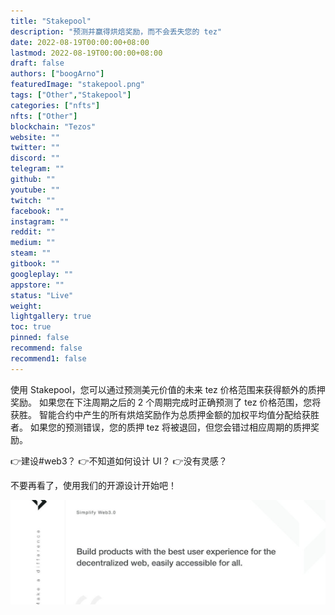 ```yaml
---
title: "Stakepool"
description: "预测并赢得烘焙奖励，而不会丢失您的 tez"
date: 2022-08-19T00:00:00+08:00
lastmod: 2022-08-19T00:00:00+08:00
draft: false
authors: ["boogArno"]
featuredImage: "stakepool.png"
tags: ["Other","Stakepool"]
categories: ["nfts"]
nfts: ["Other"]
blockchain: "Tezos"
website: ""
twitter: ""
discord: ""
telegram: ""
github: ""
youtube: ""
twitch: ""
facebook: ""
instagram: ""
reddit: ""
medium: ""
steam: ""
gitbook: ""
googleplay: ""
appstore: ""
status: "Live"
weight: 
lightgallery: true
toc: true
pinned: false
recommend: false
recommend1: false
---
```

使用 Stakepool，您可以通过预测美元价值的未来 tez 价格范围来获得额外的质押奖励。 如果您在下注周期之后的 2 个周期完成时正确预测了 tez 价格范围，您将获胜。 智能合约中产生的所有烘焙奖励作为总质押金额的加权平均值分配给获胜者。 如果您的预测错误，您的质押 tez 将被退回，但您会错过相应周期的质押奖励。

👉建设#web3？
👉不知道如何设计 UI？
👉没有灵感？

不要再看了，使用我们的开源设计开始吧！

![1080x360](1080x360.jpg)